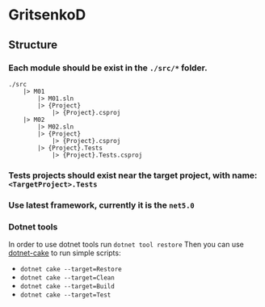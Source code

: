# GritsenkoD

## Structure

### Each module should be exist in the `./src/*` folder.
~~~
./src
    |> M01
        |> M01.sln
        |> {Project}
            |> {Project}.csproj
    |> M02
        |> M02.sln
        |> {Project}
            |> {Project}.csproj
        |> {Project}.Tests
            |> {Project}.Tests.csproj
~~~

### Tests projects should exist near the target project, with name: `<TargetProject>.Tests`

### Use latest framework, currently it is the `net5.0`

### Dotnet tools
In order to use dotnet tools run `dotnet tool restore`
Then you can use [dotnet-cake](https://cakebuild.net/) to run simple scripts:
- `dotnet cake --target=Restore`
- `dotnet cake --target=Clean`
- `dotnet cake --target=Build`
- `dotnet cake --target=Test`
